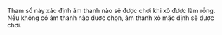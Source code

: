 Tham số này xác định âm thanh nào sẽ được chơi khi xô được làm rỗng. Nếu không có âm thanh nào được chọn, âm thanh xô mặc định sẽ được chơi.